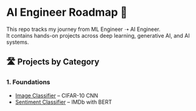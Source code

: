 # AI Engineer Roadmap 🚀

This repo tracks my journey from ML Engineer ➝ AI Engineer.  
It contains hands-on projects across deep learning, generative AI, and AI systems.  

## 🛣️ Projects by Category

### 1. Foundations
- [Image Classifier](foundations/image-classifier) – CIFAR-10 CNN
- [Sentiment Classifier](foundations/text-classifier) – IMDb with BERT


